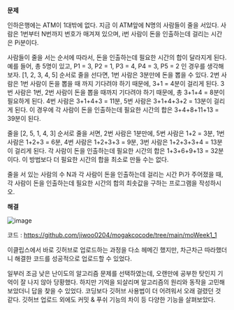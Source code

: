 **문제**

인하은행에는 ATM이 1대밖에 없다. 지금 이 ATM앞에 N명의 사람들이 줄을 서있다. 사람은 1번부터 N번까지 번호가 매겨져 있으며, i번 사람이 돈을 인출하는데 걸리는 시간은 Pi분이다.

사람들이 줄을 서는 순서에 따라서, 돈을 인출하는데 필요한 시간의 합이 달라지게 된다. 예를 들어, 총 5명이 있고, P1 = 3, P2 = 1, P3 = 4, P4 = 3, P5 = 2 인 경우를 생각해보자. [1, 2, 3, 4, 5] 순서로 줄을 선다면, 1번 사람은 3분만에 돈을 뽑을 수 있다. 2번 사람은 1번 사람이 돈을 뽑을 때 까지 기다려야 하기 때문에, 3+1 = 4분이 걸리게 된다. 3번 사람은 1번, 2번 사람이 돈을 뽑을 때까지 기다려야 하기 때문에, 총 3+1+4 = 8분이 필요하게 된다. 4번 사람은 3+1+4+3 = 11분, 5번 사람은 3+1+4+3+2 = 13분이 걸리게 된다. 이 경우에 각 사람이 돈을 인출하는데 필요한 시간의 합은 3+4+8+11+13 = 39분이 된다.

줄을 [2, 5, 1, 4, 3] 순서로 줄을 서면, 2번 사람은 1분만에, 5번 사람은 1+2 = 3분, 1번 사람은 1+2+3 = 6분, 4번 사람은 1+2+3+3 = 9분, 3번 사람은 1+2+3+3+4 = 13분이 걸리게 된다. 각 사람이 돈을 인출하는데 필요한 시간의 합은 1+3+6+9+13 = 32분이다. 이 방법보다 더 필요한 시간의 합을 최소로 만들 수는 없다.

줄을 서 있는 사람의 수 N과 각 사람이 돈을 인출하는데 걸리는 시간 Pi가 주어졌을 때, 각 사람이 돈을 인출하는데 필요한 시간의 합의 최솟값을 구하는 프로그램을 작성하시오.



**해결**

![image](https://user-images.githubusercontent.com/90139549/179148650-ff199707-75ba-49a6-987e-af3b6eec74aa.png)



코드 : https://github.com/jiwoo0204/mogakcocode/tree/main/moWeek1_1

이클립스에서 바로 깃허브로 업로드하는 과정을 다소 헤메긴 했지만, 차근차근 따라했더니 해결한 코드를 성공적으로 업로드할 수 있었다.

일부러 조금 낮은 난이도의 알고리즘 문제를 선택하였는데, 오랜만에 공부한 탓인지 기억이 잘 나지 않아 당황했다. 하지만 기억을 되살리며 알고리즘의 원리와 동작을 고민해보았더니 답을 찾을 수 있었다. 코딩보다 깃허브 사용법이 더 어려워서 오래 걸렸던 것 같다. 깃허브 업로드 외에도 커밋 & 푸쉬 기능의 차이 등 다양한 기능을 살펴보았다. 
